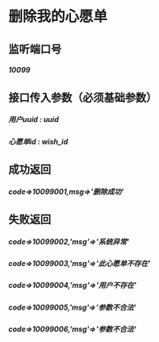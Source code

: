 # 删除我的心愿单
## 监听端口号
##### *10099*
## 接口传入参数（必须基础参数）
##### **用户uuid** : *uuid*
##### **心愿单id** : *wish_id*

## 成功返回
##### **code=>10099001,msg=>'删除成功'**

## 失败返回
##### **code=>10099002,'msg'=>'系统异常'**
##### **code=>10099003,'msg'=>'此心愿单不存在'**
##### **code=>10099004,'msg'=>'用户不存在'**
##### **code=>10099005,'msg'=>'参数不合法'**
##### **code=>10099006,'msg'=>'参数不合法'**
